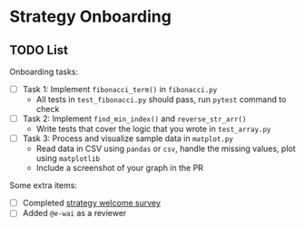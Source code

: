 # Strategy Onboarding

## TODO List

Onboarding tasks:

- [ ] Task 1: Implement `fibonacci_term()` in `fibonacci.py`
  - All tests in `test_fibonacci.py` should pass, run `pytest` command to check
- [ ] Task 2: Implement `find_min_index()` and `reverse_str_arr()`
  - Write tests that cover the logic that you wrote in `test_array.py`
- [ ] Task 3: Process and visualize sample data in `matplot.py`
  - Read data in CSV using `pandas` or `csv`, handle the missing values, plot using `matplotlib`
  - Include a screenshot of your graph in the PR

Some extra items:

- [ ] Completed [strategy welcome survey](https://forms.gle/xnYBumyAn2mA2Ao68)
- [ ] Added `@e-wai` as a reviewer

<!-- 
## Questions

Feel free to put any questions, comments, or concerns here. If you have anything you want reviewers to double-check, also good to flag it here!
-->
